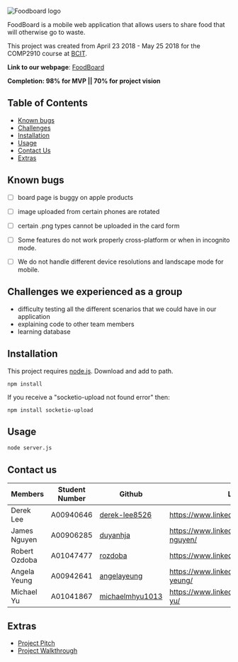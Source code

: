 ![Foodboard logo](https://i.imgur.com/YZb5agj.png)

FoodBoard is a mobile web application that allows users to share food that will otherwise go to waste. 

This project was created from April 23 2018 - May 25 2018 for the COMP2910 course at [BCIT](https://www.bcit.ca/).

**Link to our webpage**: [FoodBoard](http://foodboard.ca)

**Completion: 98% for MVP || 70% for project vision** 


## Table of Contents
* [Known bugs](#known-bugs)
* [Challenges](#challenges)
* [Installation](#installation)
* [Usage](#usage)
* [Contact Us](#Contact-us)
* [Extras](#extras)

<a id="known-bugs"></a>
## Known bugs
- [ ] board page is buggy on apple products
- [ ] image uploaded from certain phones are rotated
- [ ] certain .png types cannot be uploaded in the card form
- [ ] Some features do not work properly cross-platform or when in incognito mode.
- [ ] We do not handle different device resolutions and landscape mode for mobile. 



<a id="challenges"></a>
## Challenges we experienced as a group
* difficulty testing all the different scenarios that we could have in our application
* explaining code to other team members
* learning database

<a id="installation"></a>
## Installation
This project requires [node.js](https://nodejs.org/en/download/). Download and add to path.
```
npm install
```
If you receive a "socketio-upload not found error" then:
```
npm install socketio-upload
```
<a id="usage"></a>
## Usage
```
node server.js
```

<a id="Contact-us"></a>
## Contact us 
| Members | Student Number | Github | LinkedIn |
 --------|-----------------|--------|----------
| Derek Lee | A00940646 | [derek-lee8526](https://github.com/derek-lee8526) | https://www.linkedin.com/in/dereklee8526/|
| James Nguyen | A00906285 | [duyanhja](https://github.com/duyanhja) | https://www.linkedin.com/in/james-da-nguyen/|
| Robert Ozdoba|A01047477| [rozdoba](https://github.com/rozdoba) | https://www.linkedin.com/in/robertozdoba|
|Angela Yeung | A00942641| [angelayeung](https://github.com/AngelaYeung) | https://www.linkedin.com/in/angela-sy-yeung/ |
| Michael Yu | A01041867| [michaelmhyu1013](https://github.com/michaelmhyu1013) | https://www.linkedin.com/in/michael-mh-yu/| 

<a id="extras"></a>
## Extras
* [Project Pitch](https://youtu.be/9IqOjB07PRo)
* [Project Walkthrough](https://www.youtube.com/watch?v=qvdmC-RovnU&t=42s)

